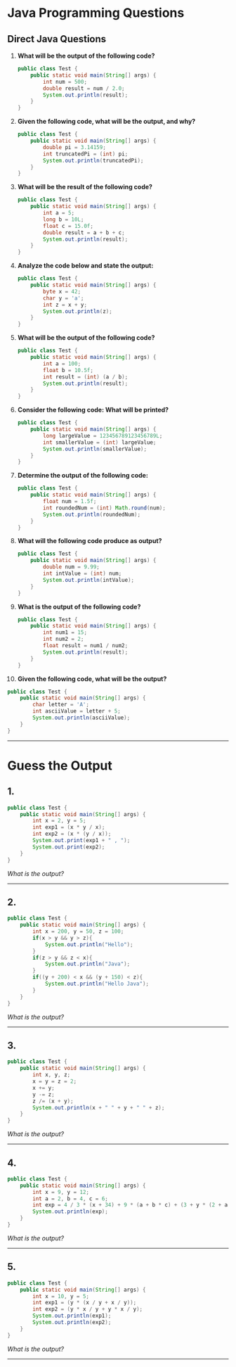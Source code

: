 # Java Programming Questions

## Direct Java Questions

1. **What will be the output of the following code?**
   ```java
   public class Test {
       public static void main(String[] args) {
           int num = 500;
           double result = num / 2.0;
           System.out.println(result);
       }
   }
   ```

2. **Given the following code, what will be the output, and why?**
   ```java
   public class Test {
       public static void main(String[] args) {
           double pi = 3.14159;
           int truncatedPi = (int) pi;
           System.out.println(truncatedPi);
       }
   }
   ```

3. **What will be the result of the following code?**
   ```java
   public class Test {
       public static void main(String[] args) {
           int a = 5;
           long b = 10L;
           float c = 15.0f;
           double result = a + b + c;
           System.out.println(result);
       }
   }
   ```

4. **Analyze the code below and state the output:**
   ```java
   public class Test {
       public static void main(String[] args) {
           byte x = 42;
           char y = 'a';
           int z = x + y;
           System.out.println(z);
       }
   }
   ```

5. **What will be the output of the following code?**
   ```java
   public class Test {
       public static void main(String[] args) {
           int a = 100;
           float b = 10.5f;
           int result = (int) (a / b);
           System.out.println(result);
       }
   }
   ```

6. **Consider the following code: What will be printed?**
   ```java
   public class Test {
       public static void main(String[] args) {
           long largeValue = 123456789123456789L;
           int smallerValue = (int) largeValue;
           System.out.println(smallerValue);
       }
   }
   ```

7. **Determine the output of the following code:**
   ```java
   public class Test {
       public static void main(String[] args) {
           float num = 1.5f;
           int roundedNum = (int) Math.round(num);
           System.out.println(roundedNum);
       }
   }
   ```

8. **What will the following code produce as output?**
   ```java
   public class Test {
       public static void main(String[] args) {
           double num = 9.99;
           int intValue = (int) num;
           System.out.println(intValue);
       }
   }
   ```

9. **What is the output of the following code?**
   ```java
   public class Test {
       public static void main(String[] args) {
           int num1 = 15;
           int num2 = 2;
           float result = num1 / num2;
           System.out.println(result);
       }
   }
   ```

10. **Given the following code, what will be the output?**
   ```java
   public class Test {
       public static void main(String[] args) {
           char letter = 'A';
           int asciiValue = letter + 5;
           System.out.println(asciiValue);
       }
   }
   ```

---

# Guess the Output

## 1. 
```java
public class Test {
    public static void main(String[] args) {
        int x = 2, y = 5;
        int exp1 = (x * y / x); 
        int exp2 = (x * (y / x)); 
        System.out.print(exp1 + " , ");
        System.out.print(exp2);
    }
}
```
*What is the output?*

---

## 2. 
```java
public class Test {
    public static void main(String[] args) {
        int x = 200, y = 50, z = 100;
        if(x > y && y > z){
            System.out.println("Hello");
        }
        if(z > y && z < x){
            System.out.println("Java");
        }
        if((y + 200) < x && (y + 150) < z){
            System.out.println("Hello Java");
        }
    }
}
```
*What is the output?*

---

## 3.
```java
public class Test {
    public static void main(String[] args) {
        int x, y, z;
        x = y = z = 2;
        x += y;
        y -= z;
        z /= (x + y);
        System.out.println(x + " " + y + " " + z);
    }
}
```
*What is the output?*

---

## 4.
```java
public class Test {
    public static void main(String[] args) {
        int x = 9, y = 12;
        int a = 2, b = 4, c = 6;
        int exp = 4 / 3 * (x + 34) + 9 * (a + b * c) + (3 + y * (2 + a)) / (a + b * y);
        System.out.println(exp);
    }
}
```
*What is the output?*

---

## 5.
```java
public class Test {
    public static void main(String[] args) {
        int x = 10, y = 5;
        int exp1 = (y * (x / y + x / y));
        int exp2 = (y * x / y + y * x / y);
        System.out.println(exp1);
        System.out.println(exp2);
    }
}
```
*What is the output?*

---
